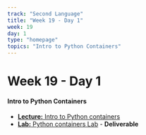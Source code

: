 ```yaml
---
track: "Second Language"
title: "Week 19 - Day 1"
week: 19
day: 1
type: "homepage"
topics: "Intro to Python Containers"
---
```


# Week 19 - Day 1

#### Intro to Python Containers

- [**Lecture:** Intro to Python containers](/second-language/week-19/day-1/lecture-materials/intro-to-python-containers/)
- [**Lab:** Python containers Lab](/second-language/week-19/day-1/labs/python-containers-lab/) - **Deliverable**
